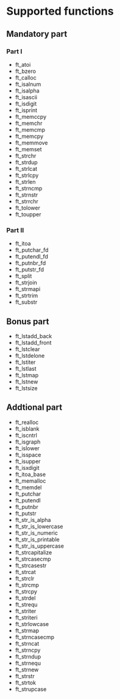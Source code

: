 # Supported functions
## Mandatory part
### Part I

- ft_atoi
- ft_bzero
- ft_calloc
- ft_isalnum
- ft_isalpha
- ft_isascii
- ft_isdigit
- ft_isprint
- ft_memccpy
- ft_memchr
- ft_memcmp
- ft_memcpy
- ft_memmove
- ft_memset
- ft_strchr
- ft_strdup
- ft_strlcat
- ft_strlcpy
- ft_strlen
- ft_strncmp
- ft_strnstr
- ft_strrchr
- ft_tolower
- ft_toupper

### Part II

- ft_itoa
- ft_putchar_fd
- ft_putendl_fd
- ft_putnbr_fd
- ft_putstr_fd
- ft_split
- ft_strjoin
- ft_strmapi
- ft_strtrim
- ft_substr

## Bonus part

- ft_lstadd_back
- ft_lstadd_front
- ft_lstclear
- ft_lstdelone
- ft_lstiter
- ft_lstlast
- ft_lstmap
- ft_lstnew
- ft_lstsize

## Addtional part

- ft_realloc
- ft_isblank
- ft_iscntrl
- ft_isgraph
- ft_islower
- ft_isspace
- ft_isupper
- ft_isxdigit
- ft_itoa_base	
- ft_memalloc
- ft_memdel
- ft_putchar
- ft_putendl
- ft_putnbr
- ft_putstr
- ft_str_is_alpha
- ft_str_is_lowercase
- ft_str_is_numeric
- ft_str_is_printable
- ft_str_is_uppercase
- ft_strcapitalize
- ft_strcasecmp
- ft_strcasestr
- ft_strcat
- ft_strclr
- ft_strcmp
- ft_strcpy
- ft_strdel
- ft_strequ
- ft_striter
- ft_striteri
- ft_strlowcase
- ft_strmap
- ft_strncasecmp
- ft_strncat
- ft_strncpy
- ft_strndup
- ft_strnequ
- ft_strnew
- ft_strstr
- ft_strtok
- ft_strupcase
